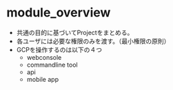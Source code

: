 # module_overview
- 共通の目的に基づいてProjectをまとめる。
- 各ユーザには必要な権限のみを渡す。（最小権限の原則）
- GCPを操作するのは以下の４つ
  - webconsole
  - commandline tool
  - api
  - mobile app
